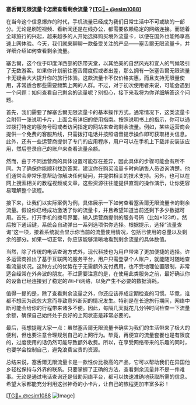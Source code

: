 **塞舌爾无限流量卡怎麽查看剩余流量？[[TG💪+ @esim1088](https://t.me/s/esim1088)]**

在当今这个信息爆炸的时代，手机流量已经成为我们日常生活中不可或缺的一部分。无论是刷短视频、看新闻还是在线办公，都需要依赖稳定的网络连接。而随着全球旅行的兴起，越来越多的人开始选择购买境外流量卡，以便在国外也能畅享高速上网体验。今天，我们就来聊聊一款备受关注的产品——塞舌爾无限流量卡，并详细介绍如何查看剩余流量。

塞舌爾，这个位于印度洋西部的热带天堂，以其绝美的自然风光和宜人的气候吸引了无数游客。如果你计划前往塞舌爾度假或者出差，那么拥有一张塞舌爾无限流量卡无疑会大大提升你的旅行体验。这款流量卡不仅价格实惠，而且支持无限量使用，非常适合那些需要频繁上网的人群。不过，对于初次使用者来说，可能会遇到一个问题：如何查看自己剩余的流量呢？别担心，接下来我将为你详细解答这个问题。

首先，我们需要了解塞舌爾无限流量卡的基本操作方式。通常情况下，这类流量卡会附带一张说明卡片，上面会有详细的使用指南。按照说明书上的指示，你可以通过拨打特定的服务号码或者访问指定的网站来查询剩余流量。例如，某些运营商会提供一个免费的客服热线，只需拨打电话并按照语音提示操作即可获取相关信息。此外，还有一些运营商提供了专门的应用程序，用户可以在手机上下载并安装该应用，然后登录自己的账户来查看流量余额。

然而，由于不同运营商的具体设置可能存在差异，因此具体的步骤可能会有所不同。为了确保你能顺利找到答案，建议你在购买流量卡时向销售人员咨询清楚。他们通常会非常乐意帮助你解决任何疑问，并提供相关的技术支持。另外，也可以在网上搜索相关的教程视频或文章，这些资源往往能提供直观的操作演示，让你更容易理解整个流程。

接下来，让我们以实际案例为例，具体展示一下如何查看塞舌爾无限流量卡的剩余流量。假设你已经成功激活了你的流量卡，并且希望知道当前还剩下多少数据可用。首先，打开手机的拨号界面，输入运营商提供的服务号码（比如*123#）。然后按下通话键，系统会自动弹出一系列选项供你选择。根据提示，选择“流量查询”这一项，接着系统就会显示你当前的流量使用情况，包括已使用的总量以及剩余的部分。如果一切正常，你应该能够清晰地看到剩余流量的具体数值。

当然，除了传统的电话查询方式外，现代科技也为用户带来了更加便捷的选择。许多运营商推出了基于互联网的服务平台，用户只需登录个人账户，就能随时随地查看流量状况。这种方式的优势在于无需额外支付费用，也不受地理位置限制，非常适合经常在外奔波的朋友。不过需要注意的是，在使用此类服务之前，最好确认你的设备已经连接到了稳定的Wi-Fi网络，以免产生不必要的数据消耗。

值得一提的是，除了查看剩余流量之外，你还应该养成定期检查的习惯。毕竟，谁都不想因为疏忽大意而导致意外断网的情况发生。特别是在长途旅行期间，网络中断可能会给你的行程带来诸多不便。因此，每隔几天就花几分钟时间检查一下流量余额，确保自己始终处于良好的上网状态是非常必要的。

最后，我想提醒大家一点：虽然塞舌爾无限流量卡确实为我们的生活带来了极大的便利，但也要注意合理规划自己的上网行为。毕竟，再便宜的流量套餐也是有限度的，过度使用的话仍然可能导致额外收费。所以，在享受网络带来的乐趣的同时，也要学会控制自己，避免浪费宝贵的资源。

总结来说，塞舌爾无限流量卡是一款性价比极高的产品，它可以帮助我们在异国他乡轻松保持与外界的联系。只要掌握了正确的方法，查看剩余流量并不是一件难事。无论是通过电话查询还是借助网络平台，都可以快速准确地获取所需的信息。希望大家都能充分利用这张神奇的小卡片，让自己的旅程更加丰富多彩！

[[TG💪+ @esim1088](https://t.me/s/esim1088) ![Image](https://i.postimg.cc/4NQfJmqS/Snipaste-2025-05-13-00-14-12.png)]